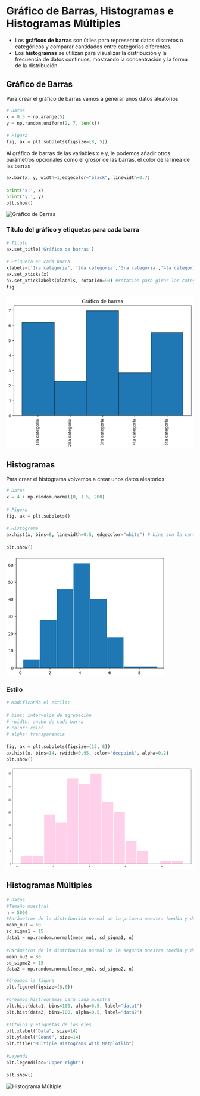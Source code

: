 # Gráfico de Barras, Histogramas e Histogramas Múltiples
- Los **gráficos de barras** son útiles para representar datos discretos o categóricos y comparar cantidades entre categorías diferentes.
- Los **histogramas** se utilizan para visualizar la distribución y la frecuencia de datos continuos, mostrando la concentración y la forma de la distribución.

## Gráfico de Barras
Para crear el gráfico de barras vamos a generar unos datos aleatorios
```python
# Datos
x = 0.5 + np.arange(5)
y = np.random.uniform(2, 7, len(x))

# Figura
fig, ax = plt.subplots(figsize=(8, 5))
```
Al gráfico de barras de las variables x e y, le podemos añadir otros parámetros opcionales como el grosor de las barras, el color de la línea de las barras
```python
ax.bar(x, y, width=1,edgecolor="black", linewidth=0.7)   

print('x:', x)
print('y:', y)
plt.show()
```
![Gráfico de Barras](https://github.com/Antchica/Python/blob/main/Imagenes/Gráfico%20de%20barras.png)

### Título del gráfico y etiquetas para cada barra
```python
# Título
ax.set_title('Gráfico de barras')

# Etiqueta en cada barra
xlabels=['1ra categoria', '2da categoria','3ra categoria','4ta categoria','5ta categoria']
ax.set_xticks(x)
ax.set_xticklabels(xlabels, rotation=90) #rotation para girar las categorías en vertical
fig
```
![Gráfico de Barras con título y etiquetas](https://github.com/Antchica/Python/blob/main/Imagenes/Gráfico%20de%20Barras%20con%20título%20y%20etiquetas.png)

## Histogramas
Para crear el histograma volvemos a crear unos datos aleatorios
```python
# Datos
x = 4 + np.random.normal(0, 1.5, 200)

# Figura
fig, ax = plt.subplots()

# Histograma
ax.hist(x, bins=8, linewidth=0.5, edgecolor="white") # bins son la cantidad de barras

plt.show()
```
![Histograma](https://github.com/Antchica/Python/blob/main/Imagenes/Histograma.png)

### Estilo
```python
# Modificando el estilo:

# bins: intervalos de agrupación
# rwidth: ancho de cada barra
# color: color
# alpha: transparencia

fig, ax = plt.subplots(figsize=(15, 8))
ax.hist(x, bins=14, rwidth=0.95, color='deeppink', alpha=0.2)
plt.show()
```
![Estilo de Histograma](https://github.com/Antchica/Python/blob/main/Imagenes/Estilo%20de%20histograma.png)

## Histogramas Múltiples
```python
# Datos
#Tamaño muestral
n = 5000
#Parámetros de la distribución normal de la primera muestra (media y desviación típica)
mean_mu1 = 60
sd_sigma1 = 15
data1 = np.random.normal(mean_mu1, sd_sigma1, n)

#Parámetros de la distribución normal de la segunda muestra (media y desviación típica)
mean_mu2 = 80
sd_sigma2 = 15
data2 = np.random.normal(mean_mu2, sd_sigma2, n)
```

```python
#Creamos la figura
plt.figure(figsize=(8,6))

#Creamos histrogramas para cada muestra
plt.hist(data1, bins=100, alpha=0.5, label="data1")
plt.hist(data2, bins=100, alpha=0.5, label="data2")

#Títulos y etiquetas de los ejes
plt.xlabel("Data", size=14)
plt.ylabel("Count", size=14)
plt.title("Multiple Histograms with Matplotlib")

#Leyenda
plt.legend(loc='upper right')

plt.show()
```
![Histograma Múltiple](https://github.com/Antchica/Python/blob/main/Imagenes/Histograma%20múltiple.png)
